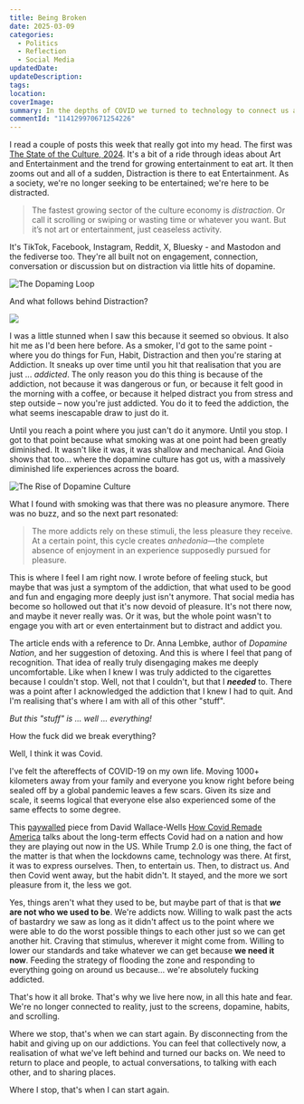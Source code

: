 ```yaml
---
title: Being Broken
date: 2025-03-09
categories:
  - Politics
  - Reflection
  - Social Media
updatedDate: 
updateDescription: 
tags: 
location: 
coverImage: 
summary: In the depths of COVID we turned to technology to connect us and express ourselves. Then to entertain us through the lockdowns. Then to distract us from our disrupted lives. Then we succumbed to the addiction. I think the addiction broke us and turned us into ... (looks around) ... this.
commentId: "114129970671254226"
---
```

I read a couple of posts this week that really got into my head. The first was [The State of the Culture, 2024](https://www.honest-broker.com/p/the-state-of-the-culture-2024). It's a bit of a ride through ideas about Art and Entertainment and the trend for growing entertainment to eat art. It then zooms out and all of a sudden, Distraction is there to eat Entertainment. As a society, we're no longer seeking to be entertained; we're here to be distracted. 

> The fastest growing sector of the culture economy is _distraction_. Or call it scrolling or swiping or wasting time or whatever you want. But it’s not art or entertainment, just ceaseless activity.

It's TikTok, Facebook, Instagram, Reddit, X, Bluesky - and Mastodon and the fediverse too. They're all built not on engagement, connection, conversation or discussion but on distraction via little hits of dopamine. 

![The Dopaming Loop](https://substackcdn.com/image/fetch/f_auto,q_auto:good,fl_progressive:steep/https%3A%2F%2Fsubstack-post-media.s3.amazonaws.com%2Fpublic%2Fimages%2F0cdb45a9-8f95-4c21-aa9e-1a830b073594_1498x1298.png)

And what follows behind Distraction? 

![](https://substack-post-media.s3.amazonaws.com/public/images/65bd6a82-799e-40a4-9885-b3260cbe7d26_1730x782.png)

I was a little stunned when I saw this because it seemed so obvious. It also hit me as I'd been here before. As a smoker, I'd got to the same point - where you do things for Fun, Habit, Distraction and then you're staring at Addiction. It sneaks up over time until you hit that realisation that you are just ... *addicted*. The only reason you do this thing is because of the addiction, not because it was dangerous or fun, or because it felt good in the morning with a coffee, or because it helped distract you from stress and step outside – now you're just addicted. You do it to feed the addiction, the what seems inescapable draw to just do it. 

Until you reach a point where you just can't do it anymore. Until you stop. I got to that point because what smoking was at one point had been greatly diminished. It wasn't like it was, it was shallow and mechanical. And Gioia shows that too... where the dopamine culture has got us, with a massively diminished life experiences across the board. 

![The Rise of Dopamine Culture](https://substack-post-media.s3.amazonaws.com/public/images/b2b5af62-fecc-4cc5-8e0e-d43e034317a7_1924x1104.png)

What I found with smoking was that there was no pleasure anymore. There was no buzz, and so the next part resonated: 

> The more addicts rely on these stimuli, the less pleasure they receive. At a certain point, this cycle creates _anhedonia_—the complete absence of enjoyment in an experience supposedly pursued for pleasure.

This is where I feel I am right now. I wrote before of feeling stuck, but maybe that was just a symptom of the addiction, that what used to be good and fun and engaging more deeply just isn't anymore. That social media has become so hollowed out that it's now devoid of pleasure. It's not there now, and maybe it never really was. Or it was, but the whole point wasn't to engage you with art or even entertainment but to distract and addict you. 

The article ends with a reference to Dr. Anna Lembke, author of _Dopamine Nation_, and her suggestion of detoxing. And this is where I feel that pang of recognition. That idea of really truly disengaging makes me deeply uncomfortable. Like when I knew I was truly addicted to the cigarettes because I couldn't stop. Well, not that I couldn't, but that I ***needed*** to. There was a point after I acknowledged the addiction that I knew I had to quit. And I'm realising that's where I am with all of this other "stuff". 

*But this "stuff" is ... well ...  everything!*

How the fuck did we break everything?

Well, I think it was Covid. 

I've felt the aftereffects of COVID-19 on my own life. Moving 1000+ kilometers away from your family and everyone you know right before being sealed off by a global pandemic leaves a few scars. Given its size and scale, it seems logical that everyone else also experienced some of the same effects to some degree. 

This [paywalled](https://archive.md/qD2lE#selection-739.0-739.24) piece from David Wallace-Wells [How Covid Remade America](https://www.nytimes.com/interactive/2025/03/04/opinion/covid-impact-five-years-later.html) talks about the long-term effects Covid had on a nation and how they are playing out now in the US. While Trump 2.0 is one thing, the fact of the matter is that when the lockdowns came, technology was there. At first, it was to express ourselves. Then, to entertain us. Then, to distract us. And then Covid went away, but the habit didn't. It stayed, and the more we sort pleasure from it, the less we got. 

Yes, things aren't what they used to be, but maybe part of that is that ***we* are not who we used to be**. We're addicts now. Willing to walk past the acts of bastardry we saw as long as it didn't affect us to the point where we were able to do the worst possible things to each other just so we can get another hit. Craving that stimulus, wherever it might come from. Willing to lower our standards and take whatever we can get because **we need it now**. Feeding the strategy of flooding the zone and responding to everything going on around us because... we're absolutely fucking addicted. 

That's how it all broke. That's why we live here now, in all this hate and fear. We're no longer connected to reality, just to the screens, dopamine, habits, and scrolling. 

Where we stop, that's when we can start again. By disconnecting from the habit and giving up on our addictions. You can feel that collectively now, a realisation of what we've left behind and turned our backs on. We need to return to place and people, to actual conversations, to talking with each other, and to sharing places. 

Where I stop, that's when I can start again.